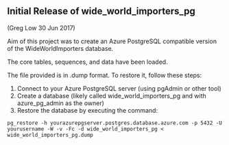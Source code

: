 ## Initial Release of wide_world_importers_pg

(Greg Low 30 Jun 2017)

Aim of this project was to create an Azure PostgreSQL compatible version of the WideWorldImporters database.

The core tables, sequences, and data have been loaded.

The file provided is in .dump format. To restore it, follow these steps:

1. Connect to your Azure PostgreSQL server (using pgAdmin or other tool)
2. Create a database (likely called wide_world_importers_pg and with azure_pg_admin as the owner)
3. Restore the database by executing the command:

`pg_restore -h yourazurepgserver.postgres.database.azure.com -p 5432 -U yourusername -W -v -Fc -d wide_world_importers_pg < wide_world_importers_pg.dump`





